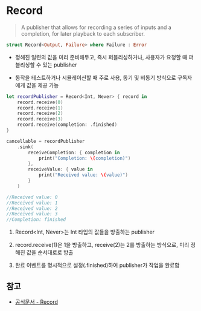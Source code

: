 # Record

> A publisher that allows for recording a series of inputs and a completion, for later playback to each subscriber.

```swift
struct Record<Output, Failure> where Failure : Error
```

- 정해진 일련의 값을 미리 준비해두고, 즉시 퍼블리싱하거나, 사용자가 요청할 때 퍼블리싱할 수 있는 publisher
  <br/>

- 동작을 테스트하거나 시뮬레이션할 때 주로 사용, 동기 및 비동기 방식으로 구독자에게 값을 제공 가능
  <br/>

```swift
let recordPublisher = Record<Int, Never> { record in
    record.receive(0)
    record.receive(1)
    record.receive(2)
    record.receive(3)
    record.receive(completion: .finished)
}

cancellable = recordPublisher
    .sink(
        receiveCompletion: { completion in
            print("Completion: \(completion)")
        },
        receiveValue: { value in
            print("Received value: \(value)")
        }
    )

//Received value: 0
//Received value: 1
//Received value: 2
//Received value: 3
//Completion: finished
```

1. Record<Int, Never>는 Int 타입의 값들을 방출하는 publisher
   <br/>

2. record.receive(1)은 1을 방출하고, receive(2)는 2를 방출하는 방식으로, 미리 정해진 값을 순서대로로 방출
   <br/>

3. 완료 이벤트를 명시적으로 설정(.finished)하여 publisher가 작업을 완료함

## 참고

- [공식문서 - Record](https://developer.apple.com/documentation/combine/record)
